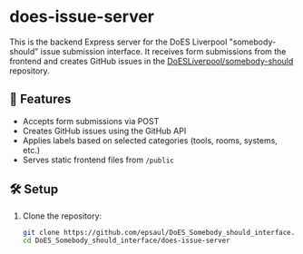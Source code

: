 # does-issue-server

This is the backend Express server for the DoES Liverpool "somebody-should" issue submission interface. It receives form submissions from the frontend and creates GitHub issues in the [DoESLiverpool/somebody-should](https://github.com/DoESLiverpool/somebody-should) repository.

## 🚀 Features

- Accepts form submissions via POST
- Creates GitHub issues using the GitHub API
- Applies labels based on selected categories (tools, rooms, systems, etc.)
- Serves static frontend files from `/public`

## 🛠 Setup

1. Clone the repository:
   ```bash
   git clone https://github.com/epsaul/DoES_Somebody_should_interface.git
   cd DoES_Somebody_should_interface/does-issue-server
